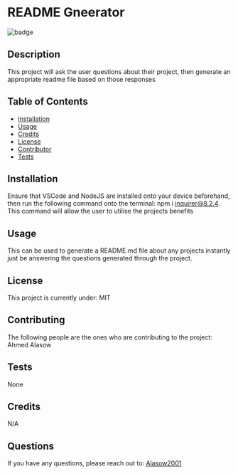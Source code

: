 

  # README Gneerator

  ![badge](https://img.shields.io/badge/license-MIT-blue/)</br>

  ## Description

  This project will ask the user questions about their project, then generate an appropriate readme file based on those responses

  ## Table of Contents

  * [Installation](#installation)
  * [Usage](#usage)
  * [Credits](#credits)
  * [License](#license)
  * [Contributor](#contributing)
  * [Tests](#test)

  ## Installation 
  Ensure that VSCode and NodeJS are installed onto your device beforehand, then run the following command onto the terminal: npm i inquirer@8.2.4. This command will allow the user to utilise the projects benefits

  ## Usage
  This can be used to generate a README.md file about any projects instantly just be answering the questions generated through the project.

  ## License
  This project is currently under: MIT

  ## Contributing
  The following people are the ones who are contributing to the project: 
  Ahmed Alasow

  ## Tests
  None

  ## Credits
  N/A

  ## Questions
  If you have any questions, please reach out to: [Alasow2001](https://github.com/Alasow2001)


